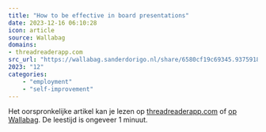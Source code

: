```yaml
---
title: "How to be effective in board presentations"
date: 2023-12-16 06:10:28
icon: article
source: Wallabag
domains:
- threadreaderapp.com
src_url: "https://wallabag.sanderdorigo.nl/share/6580cf19c69345.93759187"
2023: "12"
categories:
    - "employment"
    - "self-improvement"
---
```

Het oorspronkelijke artikel kan je lezen op [threadreaderapp.com](https://threadreaderapp.com/thread/1466419662518992906.html) of [op Wallabag](https://wallabag.sanderdorigo.nl/share/6580cf19c69345.93759187). De leestijd is ongeveer 1 minuut.